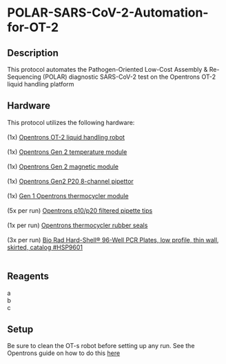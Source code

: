 # POLAR-SARS-CoV-2-Automation-for-OT-2
## Description
This protocol automates the Pathogen-Oriented Low-Cost Assembly &amp; Re-Sequencing (POLAR) diagnostic SARS-CoV-2 test on the Opentrons OT-2 liquid handling platform
<br>
## Hardware
This protocol utilizes the following hardware:  
<br>
(1x) [Opentrons OT-2 liquid handling robot](https://shop.opentrons.com/products/ot-2)   
<br>
(1x) [Opentrons Gen 2 temperature module](https://shop.opentrons.com/products/tempdeck)  
<br>
(1x) [Opentrons Gen 2 magnetic module](https://shop.opentrons.com/products/magdeck)  
<br>
(1x) [Opentrons Gen2 P20 8-channel pipettor](https://shop.opentrons.com/collections/ot-2-robot/products/8-channel-electronic-pipette)  
<br>
(1x) [Gen 1 Opentrons thermocycler module](https://shop.opentrons.com/products/thermocycler-module)  
<br>
(5x per run) [Opentrons p10/p20 filtered pipette tips](https://shop.opentrons.com/collections/opentrons-tips/products/opentrons-10ul-tips)  
<br>
(1x per run) [Opentrons thermocycler rubber seals](https://shop.opentrons.com/products/thermocycler-seals)   
<br>
(3x per run) [Bio Rad Hard-Shell® 96-Well PCR Plates, low profile, thin wall, skirted, catalog #HSP9601](https://www.bio-rad.com/en-us/sku/hsp9601-hard-shell-96-well-pcr-plates-low-profile-thin-wall-skirted-white-clear?ID=hsp9601)  
<br>
## Reagents
a
<br>
b
<br>
c
<br>

## Setup
Be sure to clean the OT-s robot before setting up any run. See the Opentrons guide on how to do this [here](https://support.opentrons.com/en/articles/1795522-cleaning-your-ot-2)
